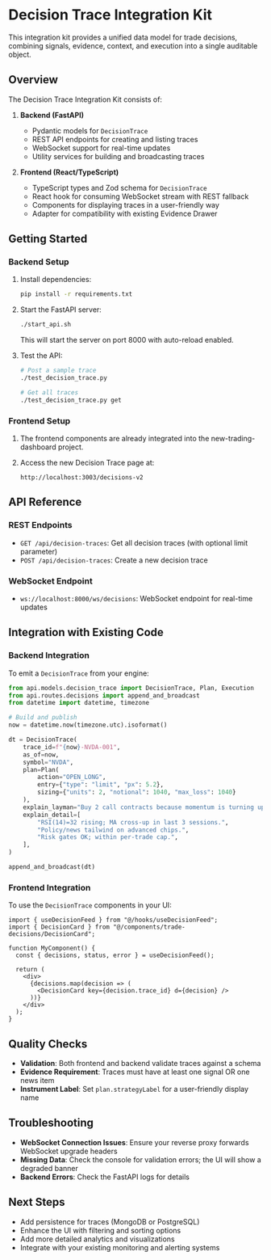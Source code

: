 # Decision Trace Integration Kit

This integration kit provides a unified data model for trade decisions, combining signals, evidence, context, and execution into a single auditable object.

## Overview

The Decision Trace Integration Kit consists of:

1. **Backend (FastAPI)**
   - Pydantic models for `DecisionTrace`
   - REST API endpoints for creating and listing traces
   - WebSocket support for real-time updates
   - Utility services for building and broadcasting traces

2. **Frontend (React/TypeScript)**
   - TypeScript types and Zod schema for `DecisionTrace`
   - React hook for consuming WebSocket stream with REST fallback
   - Components for displaying traces in a user-friendly way
   - Adapter for compatibility with existing Evidence Drawer

## Getting Started

### Backend Setup

1. Install dependencies:
   ```bash
   pip install -r requirements.txt
   ```

2. Start the FastAPI server:
   ```bash
   ./start_api.sh
   ```
   This will start the server on port 8000 with auto-reload enabled.

3. Test the API:
   ```bash
   # Post a sample trace
   ./test_decision_trace.py
   
   # Get all traces
   ./test_decision_trace.py get
   ```

### Frontend Setup

1. The frontend components are already integrated into the new-trading-dashboard project.

2. Access the new Decision Trace page at:
   ```
   http://localhost:3003/decisions-v2
   ```

## API Reference

### REST Endpoints

- `GET /api/decision-traces`: Get all decision traces (with optional limit parameter)
- `POST /api/decision-traces`: Create a new decision trace

### WebSocket Endpoint

- `ws://localhost:8000/ws/decisions`: WebSocket endpoint for real-time updates

## Integration with Existing Code

### Backend Integration

To emit a `DecisionTrace` from your engine:

```python
from api.models.decision_trace import DecisionTrace, Plan, Execution
from api.routes.decisions import append_and_broadcast
from datetime import datetime, timezone

# Build and publish
now = datetime.now(timezone.utc).isoformat()

dt = DecisionTrace(
    trace_id=f"{now}-NVDA-001",
    as_of=now,
    symbol="NVDA",
    plan=Plan(
        action="OPEN_LONG", 
        entry={"type": "limit", "px": 5.2}, 
        sizing={"units": 2, "notional": 1040, "max_loss": 1040}
    ),
    explain_layman="Buy 2 call contracts because momentum is turning up from oversold; risk capped to premium.",
    explain_detail=[
        "RSI(14)=32 rising; MA cross-up in last 3 sessions.",
        "Policy/news tailwind on advanced chips.",
        "Risk gates OK; within per-trade cap.",
    ],
)

append_and_broadcast(dt)
```

### Frontend Integration

To use the `DecisionTrace` components in your UI:

```tsx
import { useDecisionFeed } from "@/hooks/useDecisionFeed";
import { DecisionCard } from "@/components/trade-decisions/DecisionCard";

function MyComponent() {
  const { decisions, status, error } = useDecisionFeed();
  
  return (
    <div>
      {decisions.map(decision => (
        <DecisionCard key={decision.trace_id} d={decision} />
      ))}
    </div>
  );
}
```

## Quality Checks

- **Validation**: Both frontend and backend validate traces against a schema
- **Evidence Requirement**: Traces must have at least one signal OR one news item
- **Instrument Label**: Set `plan.strategyLabel` for a user-friendly display name

## Troubleshooting

- **WebSocket Connection Issues**: Ensure your reverse proxy forwards WebSocket upgrade headers
- **Missing Data**: Check the console for validation errors; the UI will show a degraded banner
- **Backend Errors**: Check the FastAPI logs for details

## Next Steps

- Add persistence for traces (MongoDB or PostgreSQL)
- Enhance the UI with filtering and sorting options
- Add more detailed analytics and visualizations
- Integrate with your existing monitoring and alerting systems


